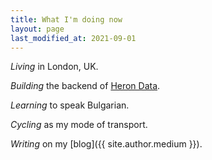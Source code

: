 ```yaml
---
title: What I'm doing now
layout: page
last_modified_at: 2021-09-01
---
```


_Living_ in London, UK.

_Building_ the backend of [Heron Data](https://herondata.io).

_Learning_ to speak Bulgarian.

_Cycling_ as my mode of transport.

_Writing_ on my [blog]({{ site.author.medium }}).
